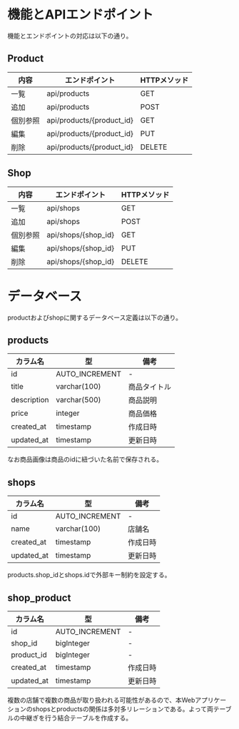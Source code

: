 # 機能とAPIエンドポイント

機能とエンドポイントの対応は以下の通り。

## Product

|内容|エンドポイント|HTTPメソッド|
|---|---|---|
|一覧|api/products|GET|
|追加|api/products|POST|
|個別参照|api/products/{product_id}|GET|
|編集|api/products/{product_id}|PUT|
|削除|api/products/{product_id}|DELETE|

## Shop

|内容|エンドポイント|HTTPメソッド|
|---|---|---|
|一覧|api/shops|GET|
|追加|api/shops|POST|
|個別参照|api/shops/{shop_id}|GET|
|編集|api/shops/{shop_id}|PUT|
|削除|api/shops/{shop_id}|DELETE|


# データベース

productおよびshopに関するデータベース定義は以下の通り。

## products

|カラム名|型|備考|
|-|-|-|
|id|AUTO_INCREMENT|-|
|title|varchar(100)|商品タイトル|
|description|varchar(500)|商品説明|
|price|integer|商品価格|
|created_at|timestamp|作成日時|
|updated_at|timestamp|更新日時|

なお商品画像は商品のidに紐づいた名前で保存される。

## shops
|カラム名|型|備考|
|-|-|-|
|id|AUTO_INCREMENT|-|
|name|varchar(100)|店舗名|
|created_at|timestamp|作成日時|
|updated_at|timestamp|更新日時|

products.shop_idとshops.idで外部キー制約を設定する。

## shop_product

|カラム名|型|備考|
|-|-|-|
|id|AUTO_INCREMENT|-|
|shop_id|bigInteger|-|
|product_id|bigInteger|-|
|created_at|timestamp|作成日時|
|updated_at|timestamp|更新日時|

複数の店舗で複数の商品が取り扱われる可能性があるので、本Webアプリケーションのshopsとproductsの関係は多対多リレーションである。よって両テーブルの中継ぎを行う結合テーブルを作成する。
